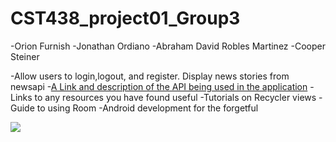 # CST438_project01_Group3

-Orion Furnish
-Jonathan Ordiano
-Abraham David Robles Martinez
-Cooper Steiner

-Allow users to login,logout, and register. Display news stories from newsapi
-[A Link and description of the API being used in the application](https://newsapi.org/)
-Links to any resources you have found useful
    -Tutorials on Recycler views
    -Guide to using Room
    -Android development for the forgetful

![](https://i.imgur.com/ZMsoWza.jpg)
